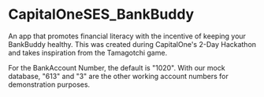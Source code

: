 # CapitalOneSES_BankBuddy
An app that promotes financial literacy with the incentive of keeping your BankBuddy healthy. This was created during CapitalOne's 2-Day Hackathon and takes inspiration from the Tamagotchi game.

For the BankAccount Number, the default is "1020". With our mock database, "613" and "3" are the other working account numbers for demonstration purposes.
